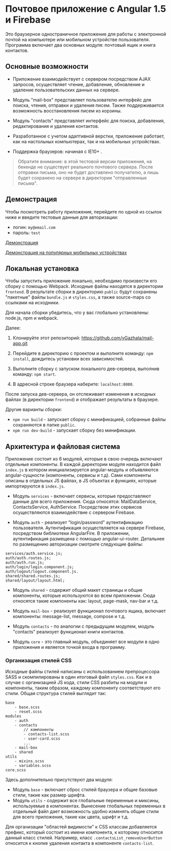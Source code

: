 # Почтовое приложение с Angular 1.5 и Firebase

Это браузерное одностраничное приложение для работы с электронной почтой на компьютере или мобильном устройстве пользователя.
Программа включает два основных модуля: почтовый ящик и книга контактов.

## Основные возможности

- Приложение взаимодействует с сервером посредством AJAX запросов, осуществляет чтение, добавление, обновление и удаление пользовательских данных на сервере.

- Модуль "mail-box" представляет пользователю интерфейс для поиска, чтения, отправки и удаления писем. Также поддерживается возможность восстановления писем из корзины.

- Модуль "contacts" представляет интерфейс для поиска, добавления, редактирования и удаления контактов.

- Разработанное с учетом адаптивной верстки, приложение работает, как на настольных компьютерах, так и на мобильных устройствах.

- Поддержка браузеров: начиная с IE10+ .

> Обратите внимание: в этой тестовой версии приложения, на бекенде не существует реального почтового сервера. После отправки письма, оно не будет доставлено получателю, а лишь будет сохранено на сервере в директории "отправленные письма".

## Демонстрация

Чтобы посмотреть работу приложения, перейдите по одной из ссылок ниже и введите тестовые данные для авторизации:

- логин: `my@email.com`
- пароль: `test`

[Демонстрация](https://gazhala.firebaseapp.com "Прямая ссылка")

[Демонстрация на популярных мобильных устройствах](http://www.responsinator.com/?url=https%3A%2F%2Fgazhala.firebaseapp.com "Открыть с использованием сервиса responsinator.com")

## Локальная установка

Чтобы запустить приложение локально, необходимо произвести его сборку с помощью Webpack. Исходные файлы находятся в директории `frontend`. В результате сборки в директорию `public` будут сохранены "пакетные" файлы `bundle.js` и `styles.css`, а также source-maps со ссылками на исходники. 

Для начала сборки убедитесь, что у вас глобально установлены: node.js, npm и webpack.

Далее:

1. Клонируйте этот репозиторий: https://github.com/yGazhala/mail-app.git

2. Перейдите в директорию с проектом и выполните команду: `npm install`, дождитесь установки всех зависимостей.

3. Выполните сборку с запуском локального дев-сервера, выполнив команду: `npm start`.

4. В адресной строке браузера наберите: `localhost:8080`.

После запуска дев-сервера, он отслеживает изменения в исходных файлах (в директории `frontend`) и отображает результаты в браузере.

Другие варианты сборки:
- `npm run build` - запускает сборку с минификацией, собранные файлы сохраняются в папке `public`.
- `npm run dev-build` - запускает сборку без минификации.

## Архитектура и файловая система

Приложение состоит из 6 модулей, которые в свою очередь включают отдельные компоненты. В каждой директории модуля находится файл `index.js` в котором инициализируется angular-модуль и объявляются angular-сущности (компоненты, сервисы и т.д). Сами компоненты описаны в отдельных JS файлах, в JS объектах и функциях, которые импортируются в `index.js`.

- Модуль `services` - включает сервисы, которые предоставляют данные для всего приложения. Сюда относятся: MailDataService, ContactsService, AuthService. Посредством этих сервисов осуществляются взаимодействие с сервером Firebase.

- Модуль `auth` - реализует "login/password" аутентификацию пользователя. Аутентификация осуществляется на сервере Firebase, посредством библиотеки AngularFire. В приложении, аутентификация размещена с помощью angular-ui-router. Детальнее по размещению авторизации смотрите следующие файлы:
```
services/auth.service.js;
auth/auth.routes.js;
auth/auth.run.js;
auth/login/login.component.js;
auth/logout/logout.component.js.
shared/shared.routes.js;
shared/layout/layout.html;
```

- Модуль `shared` - содержит общий макет страницы и общие компоненты, которые используются во всем приложении. Сюда относятся такие компоненты как: layout, page-mask, nav-bar и т.д.

- Модуль `mail-box` - реализует функционал почтового ящика, включает компоненты: message-list, message, compose и т.д.

- Модуль `contacts` - по аналогии с предыдущим модулем, модуль "contacts" реализует функционал книги контактов.

- Модуль `core` - это главный модуль, объединяет все модули в одно приложения и является точкой входа в программу.

### Организация стилей CSS

Исходные файлы стилей написаны с использованием препроцессора SASS и скомпилированы в один итоговый файл `styles.css`.
Как и в случае с организацией JS кода, стили CSS разбиты на модули и компоненты, таким образом, каждому компоненту соответствуют его стили.
Общая структура стилей выглядит так:
```
base
	- base.scss
	- reset.scss
modules
	- auth
	- contacts
		// компоненты
		- contacts-list.scss
		- user-card.scss
		...
	- mail-box
	- shared
utils
	- mixins.scss
	- variables.scss
core.scss
```

Здесь дополнительно присутствуют два модуля:
- Модуль `base` - включает сброс стилей браузера и общие базовые стили, такие как размер шрифта.
- Модуль `utils` - содержит все глобальные переменные и миксины, используемые в компонентах. Вынесение глобальных переменных в отдельный файл дает возможность удобно изменять общие стили для всего приложения, такие как цвета, шрифт и т.д. 

Для организации "областей видимости" к CSS классам добавляется префикс, который состоит из имени компонента, к которому относится данный класс стилей.
Например, класс `.contactsList_removeUserButton` относится к кнопке удаления контакта в компоненте `contacts-list`.